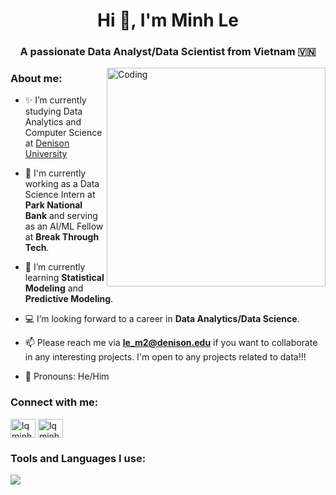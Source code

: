 <h1 align="center">Hi 👋, I'm Minh Le</h1>
<h3 align="center">A passionate Data Analyst/Data Scientist from Vietnam 🇻🇳</h3>
<img align="right" alt="Coding" width="350" src="https://media3.giphy.com/media/bGgsc5mWoryfgKBx1u/200w.gif?cid=6c09b952vr0ot8vjd1lzi8av949w59nq8os380o0w2zusr0u&ep=v1_gifs_search&rid=200w.gif&ct=g">

### About me:
- ✨ I’m currently studying Data Analytics and Computer Science at [Denison University](https://denison.edu/)

- 🔭 I'm currently working as a Data Science Intern at **Park National Bank** and serving as an AI/ML Fellow at **Break Through Tech**.
  
- 🌱 I’m currently learning **Statistical Modeling** and **Predictive Modeling**.
  
- 💻 I’m looking forward to a career in **Data Analytics/Data Science**.

- 📫 Please reach me via **le_m2@denison.edu** if you want to collaborate in any interesting projects. I'm open to any projects related to data!!!

- 🤔 Pronouns: He/Him

<h3 align="left">Connect with me:</h3>
<p align="left">
<a href="https://linkedin.com/in/lqminhh" target="blank"><img align="center" src="https://raw.githubusercontent.com/rahuldkjain/github-profile-readme-generator/master/src/images/icons/Social/linked-in-alt.svg" alt="lqminhh" height="30" width="40" /></a>
<a href="https://instagram.com/lqminhh_" target="blank"><img align="center" src="https://raw.githubusercontent.com/rahuldkjain/github-profile-readme-generator/master/src/images/icons/Social/instagram.svg" alt="lqminhh_" height="30" width="40" /></a>
</p>

### Tools and Languages I use:
<p align="left">
  <a href="https://skillicons.dev">
    <img src="https://skillicons.dev/icons?i=github,visualstudio,py,cpp,r,sklearn,mysql" />
  </a>
</p>
